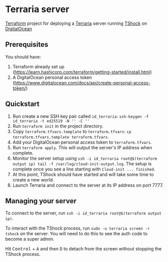 # Terraria server
[Terraform](https://www.terraform.io/) project for deploying a
[Terraria](https://terraria.org/) server running
[TShock](https://tshock.co/xf/index.php) on
[DigitalOcean](https://www.digitalocean.com/)

## Prerequisites

You should have:

1. Terraform already set up
   (https://learn.hashicorp.com/terraform/getting-started/install.html)
2. A DigitalOcean personal access token
   (https://www.digitalocean.com/docs/api/create-personal-access-token/)

## Quickstart

1. Run create a new SSH key pair called `id_terraria`: `ssh-keygen -f
   id_terraria -t ed25519 -N '' -C ''`
2. Run `terraform init` in the project directory.
3. Copy `terraform.tfvars.template` to `terraform.tfvars`: `cp
   terraform.tfvars.template terraform.tfvars`.
4. Add your DigitalOcean personal access token to `terraform.tfvars`.
5. Run `terraform apply`. This will output the server's IP address when
   complete.
6. Monitor the server setup using `ssh -i id_terraria root@$(terraform output
   ip) tail -f /var/log/cloud-init-output.log`. The setup is complete once you
   see a line starting with `Cloud-init ... finished`.
7. At this point, TShock should have started and will take some time to create
   a new world.
8. Launch Terraria and connect to the server at its IP address on port 7777.

## Managing your server

To connect to the server, run `ssh -i id_terraria root@$(terraform output ip)`.

To interact with the TShock process, run `sudo -u terraria screen -r tshock` on
the server. You will need to do this to see the auth code to become a  super
admin.

Hit <kbd>Control</kbd> + <kbd>A</kbd> and then <kbd>D</kbd> to detach from the
screen without stopping the TShock process.
